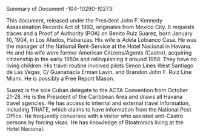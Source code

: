 Summary of Document -104-10290-10273:

This document, released under the President John F. Kennedy Assassination Records Act of 1992, originates from Mexico City. It requests traces and a Proof of Authority (POA) on Benito Ruiz Suarez, born January 10, 1904, in Los Afados, Habanzas. His wife is Adela Lobianco Casa. He was the manager of the National Rent-Service at the Hotel Nacional in Havana. He and his wife were former American Citizens/Agents (Castro), acquiring citizenship in the early 1950s and relinquishing it around 1958. They have no living children. His travel routine involved pilots Simon Lines West Santiago de Las Vegas, C/ Guanabacia Erman Lavin, and Brandon John F. Ruiz Line Miami. He is possibly a Free Report Mason.

Suarez is the sole Cuban delegate to the ACTA Convention from October 21-28. He is the President of the Caribbean Area and draws all Havana travel agencies. He has access to internal and external travel information, including TRIATE, which claims to have information from the National Post Office. He frequently converses with a visitor who assisted anti-Castro persons by forcing visas. He has knowledge of Bloatronics living at the Hotel Nacional.
